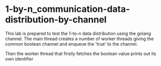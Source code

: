 # 1-by-n_communication-data-distribution-by-channel

This lab is prepared to test the 1-to-n data distribution using the golang channel. 
The main thread creates a number of worker threads giving the common boolean channel and enqueue the 'true' to the channel.

Then the worker thread that firstly fetches the boolean value prints out its own identifier

